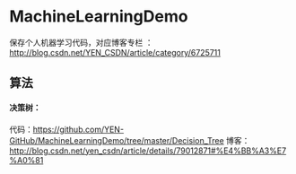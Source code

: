 # MachineLearningDemo
保存个人机器学习代码，对应博客专栏 ：http://blog.csdn.net/YEN_CSDN/article/category/6725711

## 算法
#### 决策树：
 代码：https://github.com/YEN-GitHub/MachineLearningDemo/tree/master/Decision_Tree
 博客：http://blog.csdn.net/yen_csdn/article/details/79012871#%E4%BB%A3%E7%A0%81